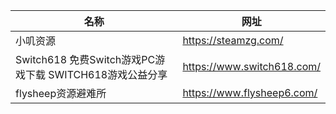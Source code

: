 | 名称                                         | 网址                         |
|--------------------------------------------|----------------------------|
| 小叽资源                                       | https://steamzg.com/       |
| Switch618 免费Switch游戏PC游戏下载 SWITCH618游戏公益分享 | https://www.switch618.com/ |
| flysheep资源避难所                              | https://www.flysheep6.com/ |